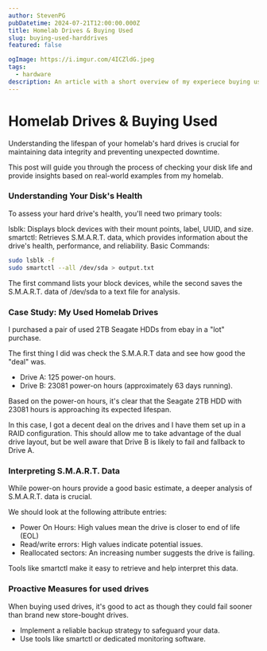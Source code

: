 ```yaml
---
author: StevenPG
pubDatetime: 2024-07-21T12:00:00.000Z
title: Homelab Drives & Buying Used
slug: buying-used-harddrives
featured: false

ogImage: https://i.imgur.com/4ICZldG.jpeg
tags:
  - hardware
description: An article with a short overview of my experiece buying used drives and using smartctl.
---
```


# Homelab Drives & Buying Used

Understanding the lifespan of your homelab's hard drives is crucial for maintaining data integrity and preventing unexpected downtime. 

This post will guide you through the process of checking your disk life and provide insights based on real-world examples from my homelab.

### Understanding Your Disk's Health
To assess your hard drive's health, you'll need two primary tools:

lsblk: Displays block devices with their mount points, label, UUID, and size.
smartctl: Retrieves S.M.A.R.T. data, which provides information about the drive's health, performance, and reliability.
Basic Commands:

```bash
sudo lsblk -f
sudo smartctl --all /dev/sda > output.txt
```


The first command lists your block devices, while the second saves the S.M.A.R.T. data of /dev/sda to a text file for analysis.

### Case Study: My Used Homelab Drives

I purchased a pair of used 2TB Seagate HDDs from ebay in a "lot" purchase.

The first thing I did was check the S.M.A.R.T data and see how good the "deal" was.

- Drive A: 125 power-on hours.
- Drive B: 23081 power-on hours (approximately 63 days running).

Based on the power-on hours, it's clear that the Seagate 2TB HDD with 23081 hours is approaching its expected lifespan.

In this case, I got a decent deal on the drives and I have them set up in a RAID configuration. This should allow me to
take advantage of the dual drive layout, but be well aware that Drive B is likely to fail and fallback to Drive A.

### Interpreting S.M.A.R.T. Data

While power-on hours provide a good basic estimate, a deeper analysis of S.M.A.R.T. data is crucial. 

We should look at the following attribute entries:

- Power On Hours: High values mean the drive is closer to end of life (EOL)
- Read/write errors: High values indicate potential issues.
- Reallocated sectors: An increasing number suggests the drive is failing.

Tools like smartctl make it easy to retrieve and help interpret this data.

### Proactive Measures for used drives

When buying used drives, it's good to act as though they could fail sooner than
brand new store-bought drives.


- Implement a reliable backup strategy to safeguard your data.
- Use tools like smartctl or dedicated monitoring software.
